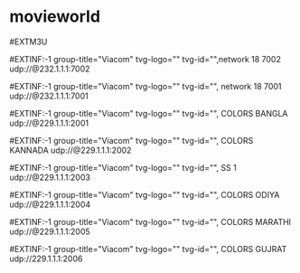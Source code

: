 # movieworld

#EXTM3U


#EXTINF:-1 group-title="Viacom" tvg-logo="" tvg-id="",network 18 7002
udp://@232.1.1.1:7002


#EXTINF:-1 group-title="Viacom" tvg-logo="" tvg-id="", network 18 7001
udp://@232.1.1.1:7001

#EXTINF:-1 group-title="Viacom" tvg-logo="" tvg-id="", COLORS BANGLA
udp://@229.1.1.1:2001


#EXTINF:-1 group-title="Viacom" tvg-logo="" tvg-id="", COLORS KANNADA
udp://@229.1.1.1:2002

#EXTINF:-1 group-title="Viacom" tvg-logo="" tvg-id="", SS 1
udp://@229.1.1.1:2003


#EXTINF:-1 group-title="Viacom" tvg-logo="" tvg-id="", COLORS ODIYA
udp://@229.1.1.1:2004


#EXTINF:-1 group-title="Viacom" tvg-logo="" tvg-id="", COLORS MARATHI
udp://@229.1.1.1:2005



#EXTINF:-1 group-title="Viacom" tvg-logo="" tvg-id="", COLORS GUJRAT
udp://229.1.1.1:2006

